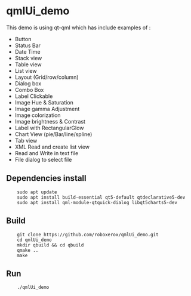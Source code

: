 # qmlUi_demo

This demo is using qt-qml which has include examples of :

* Button
* Status Bar
* Date Time
* Stack view
* Table view
* List view
* Layout (Grid/row/column)
* Dialog box
* Combo Box
* Label Clickable
* Image Hue & Saturation
* Image gamma Adjustment
* Image colorization
* Image brightness & Contrast
* Label with RectangularGlow
* Chart View (pie/Bar/line/spline)
* Tab view
* XML Read and create list view
* Read and Write in text file
* File dialog to select file

## Dependencies install

		sudo apt update
		sudo apt install build-essential qt5-default qtdeclarative5-dev
		sudo apt install qml-module-qtquick-dialog libqt5charts5-dev 
		
		
## Build

		git clone https://github.com/roboxerox/qmlUi_demo.git
		cd qmlUi_demo
		mkdir qbuild && cd qbuild
		qmake ..
		make
		
## Run

		./qmlUi_demo
